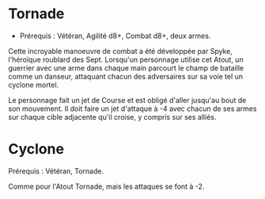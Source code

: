 # Tornade 

- Prérequis : Vétéran, Agilité d8+, Combat d8+, deux armes.

Cette incroyable manoeuvre de combat a été développée par Spyke, l'héroïque roublard des Sept. Lorsqu'un personnage utilise cet Atout, un guerrier avec une arme dans chaque main parcourt le champ de bataille comme un danseur, attaquant chacun des adversaires sur sa voie tel un cyclone mortel.

Le personnage fait un jet de Course et est obligé d'aller jusqu'au bout de son mouvement. Il doit faire un jet d'attaque à -4 avec chacun de ses armes sur chaque cible adjacente qu'il croise, y compris sur ses alliés.

# Cyclone 

Prérequis : Vétéran, Tornade.

Comme pour l'Atout Tornade, mais les attaques se font à -2.
